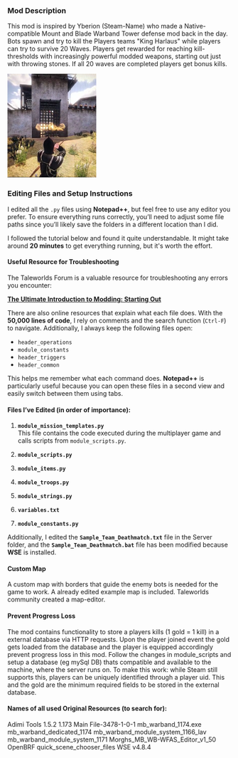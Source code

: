 ### Mod Description
This mod is inspired by Yberion (Steam-Name) who made a Native-compatible Mount and Blade Warband 
Tower defense mod back in the day. Bots spawn and try to kill the Players teams "King Harlaus" while players can try to survive 20 Waves. Players get rewarded for reaching kill-thresholds with increasingly powerful modded weapons, starting out just with throwing stones. If all 20 waves are completed players get bonus kills.

<img src="application-screenshot.png" alt="Application Screensho" width="200"/>

### Editing Files and Setup Instructions

I edited all the `.py` files using **Notepad++**, but feel free to use any editor you prefer. To ensure everything runs correctly, you’ll need to adjust some file paths since you’ll likely save the folders in a different location than I did.

I followed the tutorial below and found it quite understandable. It might take around **20 minutes** to get everything running, but it's worth the effort.

#### Useful Resource for Troubleshooting
The Taleworlds Forum is a valuable resource for troubleshooting any errors you encounter:

**[The Ultimate Introduction to Modding: Starting Out](https://forums.taleworlds.com/index.php?threads/the-ultimate-introduction-to-modding-starting-out-read-this.240255/)**

There are also online resources that explain what each file does. With the **50,000 lines of code**, I rely on comments and the search function (`Ctrl-F`) to navigate. Additionally, I always keep the following files open:

- `header_operations`
- `module_constants`
- `header_triggers`
- `header_common`

This helps me remember what each command does. **Notepad++** is particularly useful because you can open these files in a second view and easily switch between them using tabs.

#### Files I’ve Edited (in order of importance):

1. **`module_mission_templates.py`**  
   This file contains the code executed during the multiplayer game and calls scripts from `module_scripts.py`.

2. **`module_scripts.py`**

3. **`module_items.py`**

4. **`module_troops.py`**

5. **`module_strings.py`**

6. **`variables.txt`**

7. **`module_constants.py`**

Additionally, I edited the **`Sample_Team_Deathmatch.txt`** file in the Server folder, and the **`Sample_Team_Deathmatch.bat`** file has been modified because **WSE** is installed.

#### Custom Map
A custom map with borders that guide the enemy bots is needed for the game to work. A already edited example map is included. Taleworlds community created a map-editor.

#### Prevent Progress Loss

The mod contains functionality to store a players kills (1 gold = 1 kill) in a external database via HTTP requests. Upon the player joined event the gold gets loaded from the database and the player is equipped accordingly prevent progress loss in this mod.
Follow the changes in module_scripts and setup a database (eg mySql DB) thats compatible and available to the machine, where the server runs on. To make this work: while Steam still supports this, players can be uniquely identified through a player uid. This and the gold are the minimum required fields to be stored in the external database.

#### Names of all used Original Resources (to search for):
Adimi Tools 1.5.2 1.173
Main File-3478-1-0-1
mb_warband_1174.exe
mb_warband_dedicated_1174
mb_warband_module_system_1166_lav
mb_warband_module_system_1171
Morghs_MB_WB-WFAS_Editor_v1_50
OpenBRF
quick_scene_chooser_files
WSE v4.8.4

